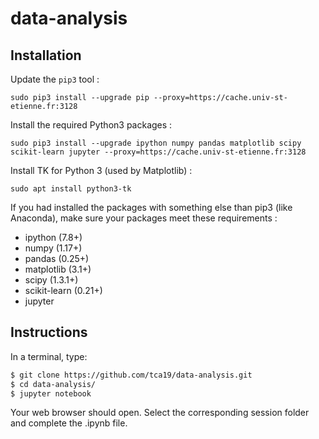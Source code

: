 # data-analysis

## Installation
Update the `pip3` tool :
```
sudo pip3 install --upgrade pip --proxy=https://cache.univ-st-etienne.fr:3128
```

Install the required Python3 packages :
```
sudo pip3 install --upgrade ipython numpy pandas matplotlib scipy scikit-learn jupyter --proxy=https://cache.univ-st-etienne.fr:3128
```

Install TK for Python 3 (used by Matplotlib) :
```
sudo apt install python3-tk
```

If you had installed the packages with something else than pip3 (like Anaconda),
make sure your packages meet these requirements :

  * ipython (7.8+)
  * numpy (1.17+)
  * pandas (0.25+)
  * matplotlib (3.1+)
  * scipy (1.3.1+)
  * scikit-learn (0.21+)
  * jupyter

## Instructions

In a terminal, type:

```bash
$ git clone https://github.com/tca19/data-analysis.git
$ cd data-analysis/
$ jupyter notebook
```

Your web browser should open. Select the corresponding session folder and
complete the .ipynb file.
